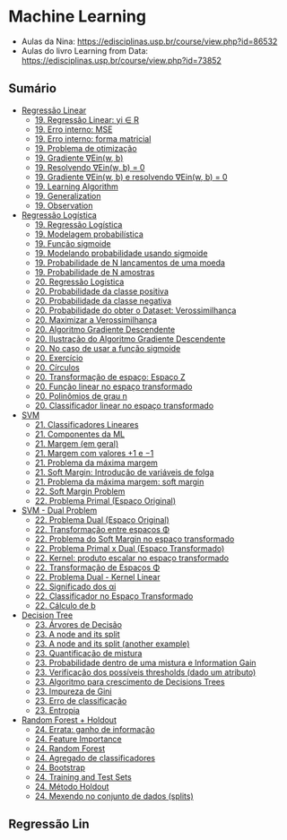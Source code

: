 # Machine Learning

- Aulas da Nina: https://edisciplinas.usp.br/course/view.php?id=86532
- Aulas do livro Learning from Data: https://edisciplinas.usp.br/course/view.php?id=73852

## Sumário

- [Regressão Linear](#Regressão-linear)
	- [19. Regressão Linear: yi ∈ R](#19.-Regressão-Linear:-yi-∈-R)
 	- [19. Erro interno: MSE](#19.-Erro-interno:-MSE)
	- [19. Erro interno: forma matricial](#19.-Erro-interno:-forma-matricial)
	- [19. Problema de otimização](#19.-Problema-de-otimização)
	- [19. Gradiente ∇Ein(w, b)](#19.-Gradiente-∇Ein(w,-b))
	- [19. Resolvendo ∇Ein(w, b) = 0](#19.-Resolvendo-∇Ein(w,-b)-=-0)
	- [19. Gradiente ∇Ein(w, b) e resolvendo ∇Ein(w, b) = 0](#19.-Gradiente-∇Ein(w,-b)-e-resolvendo-∇Ein(w,-b)-=-0)
	- [19. Learning Algorithm](#19.-Learning-Algorithm)
	- [19. Generalization](#19.-Generalization)
	- [19. Observation](#19.-Observation)
- [Regressão Logística](#Regressão-Logística)
	- [19. Regressão Logística](#19.-Regressão-Logística)
	- [19. Modelagem probabilística](#19.-Modelagem-probabilística)
	- [19. Função sigmoide](#19.-Função-sigmoide)
	- [19. Modelando probabilidade usando sigmoide](#19.-Modelando-probabilidade-usando-sigmoide)
	- [19. Probabilidade de N lançamentos de uma moeda](#19.-Probabilidade-de-N-lançamentos-de-uma-moeda)
	- [19. Probabilidade de N amostras](#19.-Probabilidade-de-N-amostras)
	- [20. Regressão Logística](#20.-Regressão-Logística)
	- [20. Probabilidade da classe positiva](#20.-Probabilidade-da-classe-positiva)
   	- [20. Probabilidade da classe negativa](#20.-Probabilidade-da-classe-negativa)
   	- [20. Probabilidade do obter o Dataset: Verossimilhança](#20.-Probabilidade-do-obter-o-Dataset:-Verossimilhança)
   	- [20. Maximizar a Verossimilhança](20.-#Maximizar-a-Verossimilhança)
   	- [20. Algoritmo Gradiente Descendente](#20.-Algoritmo-Gradiente-Descendente)
   	- [20. Ilustração do Algoritmo Gradiente Descendente](#20.-Ilustração-do-Algoritmo-Gradiente-Descendente)
   	- [20. No caso de usar a função sigmoide](#20.-No-caso-de-usar-a-função-sigmoide)
   	- [20. Exercício](#20.-Exercício)
   	- [20. Círculos](#20.-Círculos)
   	- [20. Transformação de espaço: Espaço Z](#20.-Transformação-de-espaço:-Espaço-Z)
   	- [20. Função linear no espaço transformado](#20.-Função-linear-no-espaço-transformado)
   	- [20. Polinômios de grau n](#20.-Polinômios-de-grau-n)
   	- [20. Classificador linear no espaço transformado](#20.-Classificador-linear-no-espaço-transformado)
- [SVM](#SVM)
	- [21. Classificadores Lineares](#21.-Classificadores-Lineares)
	- [21. Componentes da ML](#21.-Componentes-da-ML)
	- [21. Margem (em geral)](#21.--Margem-(em-geral))
   	- [21. Margem com valores +1 e −1](#21.-Margem-com-valores-+1-e-−1)
   	- [21. Problema da máxima margem](#21.-Problema-da-máxima-margem)
   	- [21. Soft Margin: Introdução de variáveis de folga](#21.-Soft-Margin:-Introdução-de-variáveis-de-folga)
   	- [21. Problema da máxima margem: soft margin](#21.-Problema-da-máxima-margem:-soft-margin)
   	- [22. Soft Margin Problem](#22.-Soft-Margin-Problem)
   	- [22. Problema Primal (Espaço Original)](#22.-Problema-Primal-(Espaço-Original))
- [SVM - Dual Problem](#SVM---Dual-Problem)
	- [22. Problema Dual (Espaço Original)](#22.-Problema-Dual-(Espaço-Original))
	- [22. Transformação entre espaços Φ](#22.-Transformação-entre-espaços-Φ)
	- [22. Problema do Soft Margin no espaço transformado](#22.-Problema-do-Soft-Margin-no-espaço-transformado)
   	- [22. Problema Primal x Dual (Espaço Transformado)](#22.-Problema-Primal-x-Dual-(Espaço-Transformado))
   	- [22. Kernel: produto escalar no espaço transformado](#22.-Kernel:-produto-escalar-no-espaço-transformado)
   	- [22. Transformação de Espaços Φ](#22.-Transformação-de-Espaços-Φ)
	- [22. Problema Dual - Kernel Linear](#22.-Problema-Dual---Kernel-Linear)
   	- [22. Significado dos αi](#22.-Significado-dos-αi)
   	- [22. Classificador no Espaço Transformado](#22.-Classificador-no-Espaço-Transformado)
   	- [22. Cálculo de b](#22.-Cálculo-de-b)
- [Decision Tree](#Decision-Tree)
	- [23. Árvores de Decisão](#23.-Árvores-de-Decisão)
   	- [23. A node and its split](#23.-A-node-and-its-split)
	- [23. A node and its split (another example)](#23.-A-node-and-its-split-(another-example))
   	- [23. Quantificação de mistura](#23.-Quantificação-de-mistura)
   	- [23. Probabilidade dentro de uma mistura e Information Gain](23.-Probabilidade-dentro-de-uma-mistura-e-Information-Gain)
   	- [23. Verificação dos possíveis thresholds (dado um atributo)](#23.-Verificação-dos-possíveis-thresholds-(dado-um-atributo))
   	- [23. Algoritmo para crescimento de Decisions Trees](#23.-Algoritmo-para-crescimento-de-Decisions-Trees)
   	- [23. Impureza de Gini](#23.-Impureza-de-Gini)
   	- [23. Erro de classificação](#23.-Erro-de-classificação)
   	- [23. Entropia](#23.-Entropia)
- [Random Forest + Holdout](#Random-Forest-+-Holdout)
	- [24. Errata: ganho de informação](#24.-Errata:-ganho-de-informação)
   	- [24. Feature Importance](#24.-Feature-Importance)
   	- [24. Random Forest](#24.-Random-Forest)
   	- [24. Agregado de classificadores](#24.-Agregado-de-classificadores)
   	- [24. Bootstrap](#24.-Bootstrap)
   	- [24. Training and Test Sets](#24.-Training-and-Test-Sets)
   	- [24. Método Holdout](#24.-Método-Holdout)
   	- [24. Mexendo no conjunto de dados (splits)](#24.-Mexendo-no-conjunto-de-dados-(splits))
	
## Regressão Lin
